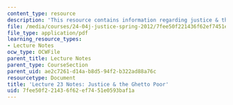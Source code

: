 ```yaml
---
content_type: resource
description: 'This resource contains information regarding justice & the ghetto poor. '
file: /media/courses/24-04j-justice-spring-2012/7fee50f221436f62ef7451e0593baf1a_MIT24_04JS12_lec23.pdf
file_type: application/pdf
learning_resource_types:
- Lecture Notes
ocw_type: OCWFile
parent_title: Lecture Notes
parent_type: CourseSection
parent_uid: ae2c7261-d14a-b8d5-94f2-b322ad88a76c
resourcetype: Document
title: 'Lecture 23 Notes: Justice & the Ghetto Poor'
uid: 7fee50f2-2143-6f62-ef74-51e0593baf1a
---
```

